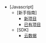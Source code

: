 * [Javascript]
  * [新手指南]
    * [新项目](GettingStarted/NewProject.md)
    * [已有项目](GettingStarted/ExistingProject.md)
  * [SDK]  
    * [云数据](Guide/CloudData.md)